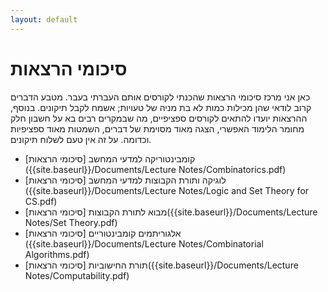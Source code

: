 ```yaml
---
layout: default
---
```


# סיכומי הרצאות
כאן אני מרכז סיכומי הרצאות שהכנתי לקורסים אותם העברתי בעבר. מטבע הדברים קרוב לודאי שהן מכילות כמות לא בת מניה של טעויות; אשמח לקבל תיקונים. בנוסף, ההרצאות יועדו להתאים לקורסים ספציפיים, מה שבמקרים רבים בא על חשבון חלק מחומר הלימוד האפשרי, הצגה מאוד מסוימת של דברים, השמטות מאוד ספציפיות וכדומה. על זה אין טעם לשלוח תיקונים.

* קומבינטוריקה למדעי המחשב [סיכומי הרצאות]({{site.baseurl}}/Documents/Lecture Notes/Combinatorics.pdf)
* לוגיקה ותורת הקבוצות למדעי המחשב [סיכומי הרצאות]({{site.baseurl}}/Documents/Lecture Notes/Logic and Set Theory for CS.pdf)
* מבוא לתורת הקבוצות [סיכומי הרצאות]({{site.baseurl}}/Documents/Lecture Notes/Set Theory.pdf)
* אלגוריתמים קומבינטוריים [סיכומי הרצאות]({{site.baseurl}}/Documents/Lecture Notes/Combinatorial Algorithms.pdf)
* תורת החישוביות [סיכומי הרצאות]({{site.baseurl}}/Documents/Lecture Notes/Computability.pdf)
